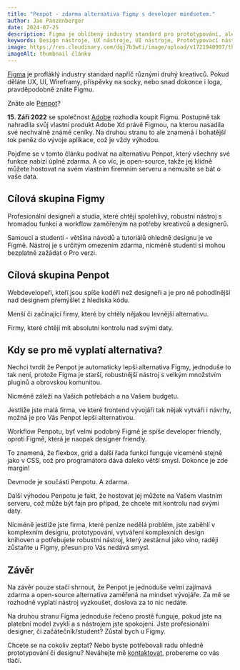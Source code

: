 ```yaml
---
title: "Penpot - zdarma alternativa Figmy s developer mindsetem."
author: Jan Panzenberger
date: 2024-07-25
description: Figma je oblíbený industry standard pro prototypování, ale po Figmy společnost Adobe nasazuje nepříjemně rostoucí ceny. Penpot je zdarma a open-source alternativa, která může být zajímavou volbou pro designery či vývojáře.
keywords: Design nástroje, UX nástroje, UI nástroje, Prototypovací nástroje, Wireframe nástroje, Figma, Penpot, Figma alternativy
image: https://res.cloudinary.com/dqj7b3wti/image/upload/v1721940907/thumbnail-penpot-alternativa-figmy.webp
imageAlt: thumbnail článku
---
```


[Figma](https://www.figma.com/) je profláklý industry standard napříč různými druhý kreativců. Pokud děláte UX, UI, Wireframy, příspěvky na socky, nebo snad dokonce i loga, pravděpodobně znáte Figmu.

Znáte ale [Penpot](https://penpot.app/)?

**15. Září 2022**
se společnost [Adobe](https://www.adobe.com/) rozhodla koupit Figmu. Postupně tak nahradila svůj vlastní produkt Adobe Xd právě Figmou, na kterou nasadila své nechvalně známé ceníky. Na druhou stranu to ale znamená i bohatější tok peněz do vývoje aplikace, což je vždy výhodou.

Pojďme se v tomto článku podívat na alternativu Penpot, který všechny své funkce nabízí úplně zdarma. A co víc, je open-source, takže jej klidně můžete hostovat na svém vlastním firemním serveru a nemusíte se bát o vaše data.

## Cílová skupina Figmy

Profesionální designeři a studia, které chtějí spolehlivý, robustní nástroj s hromadou funkcí a workflow zaměřeným na potřeby kreativců a designerů.

Samouci a studenti - většina návodů a tutoriálů ohledně designu je ve Figmě. Nástroj je s určitým omezením zdarma, nicméně studenti si mohou bezplatně zažádat o Pro verzi.

## Cílová skupina Penpot

Webdevelopeři, kteří jsou spíše kodéři než designeři a je pro ně pohodlnější nad designem přemýšlet z hlediska kódu.

Menší či začínající firmy, které by chtěly nějakou levnější alternativu.

Firmy, které chtějí mít absolutní kontrolu nad svými daty.

## Kdy se pro mě vyplatí alternativa?

Nechci tvrdit že Penpot je automaticky lepší alternativa Figmy, jednoduše to tak není, protože Figma je starší, robustnější nástroj s velkým množstvím pluginů a obrovskou komunitou. 

Nicméně záleží na Vašich potřebách a na Vašem budgetu.

Jestliže jste malá firma, ve které frontend vývojáři tak nějak vytváří i návrhy, možná je pro Vás Penpot lepší alternativou.

Workflow Penpotu, byť velmi podobný Figmě je spíše developer friendly, oproti Figmě, která je naopak designer friendly.

To znamená, že flexbox, grid a další řada funkcí funguje víceméně stejně jako v CSS, což pro programátora dává daleko větší smysl. Dokonce je zde margin!

Devmode je součástí Penpotu. A zdarma.

Další výhodou Penpotu je fakt, že hostovat jej můžete na Vašem vlastním serveru, což může být fajn pro případ, že chcete mít kontrolu nad svými daty.

Nicméně jestliže jste firma, které peníze nedělá problém, jste zaběhlí v komplexním designu, prototypování, vytváření komplexních design knihoven a potřebujete robustní nástroj, který zestárnul jako víno, raději zůstaňte u Figmy, přesun pro Vás nedává smysl.

## Závěr

Na závěr pouze stačí shrnout, že Penpot je jednoduše velmi zajímavá zdarma a open-source alternativa zaměřená na mindset vývojáře. Za mě se rozhodně vyplatí nástroj vyzkoušet, doslova za to nic nedáte.

Na druhou stranu Figma jednoduše řečeno prostě funguje, pokud jste na platební model zvyklí a s nástrojem jste spokojeni. Jste profesionální designer, či začátečník/student? Zůstal bych u Figmy.

Chcete se na cokoliv zeptat? Nebo byste potřebovali radu ohledně prototypování či designu? Neváhejte mě [kontaktovat](/#contact), probereme co vás tlačí.
